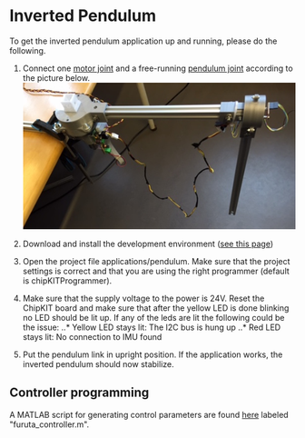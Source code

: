 # Inverted Pendulum

To get the inverted pendulum application up and running, please do the following.

1. Connect one [motor joint](../../joints/dc-motor-joint) and a free-running [pendulum joint](../../joints/pendulum-joint) according to the picture below. ![alt text](img/pendulum.jpg "Example showing how the pendulum can be assembled")

2. Download and install the development environment ([see this page](../))

3. Open the project file applications/pendulum. Make sure that the project settings is correct and that you are using the right programmer (default is chipKITProgrammer).

4. Make sure that the supply voltage to the power is 24V. Reset the ChipKIT board and make sure that after the yellow LED is done blinking no LED should be lit up. If any of the leds are lit the following could be the issue:
..* Yellow LED stays lit: The I2C bus is hung up
..* Red LED stays lit: No connection to IMU found

5. Put the pendulum link in upright position. If the application works, the inverted pendulum should now stabilize. 

## Controller programming
A MATLAB script for generating control parameters are found [here](../../joints/dc-motor-joint/software/matlab) labeled "furuta_controller.m".